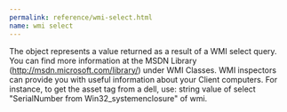 ```yaml
---
permalink: reference/wmi-select.html
name: wmi select
---
```


The <wmi select> object represents a value returned as a result of a WMI select query. You can find more information at the MSDN Library (http://msdn.microsoft.com/library/) under WMI Classes. WMI inspectors can provide you with useful information about your Client computers. For instance, to get the asset tag from a dell, use: string value of select "SerialNumber from Win32_systemenclosure" of wmi.